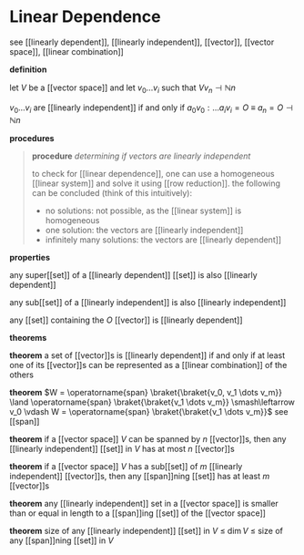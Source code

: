 # Linear Dependence

see [[linearly dependent]], [[linearly independent]], [[vector]], [[vector space]], [[linear combination]]

**definition**

let $V$ be a [[vector space]] and let $v_0 \dots v_i$ such that $V v_n \dashv \mathbb N n$

$v_0 \dots v_i$ are [[linearly independent]] if and only if $a_0v_0 : \dots a_iv_i = O\ \equiv\ a_n = O \dashv \mathbb N n$

**procedures**

> **procedure** _determining if vectors are linearly independent_
>
> to check for [[linear dependence]], one can use a homogeneous [[linear system]] and solve it using [[row reduction]]. the following can be concluded (think of this intuitively):
>
> - no solutions: not possible, as the [[linear system]] is homogeneous
> - one solution: the vectors are [[linearly independent]]
> - infinitely many solutions: the vectors are [[linearly dependent]]

**properties**

any super[[set]] of a [[linearly dependent]] [[set]] is also [[linearly dependent]]

any sub[[set]] of a [[linearly independent]] is also [[linearly independent]]

any [[set]] containing the $O$ [[vector]] is [[linearly dependent]]

**theorems**

**theorem** a set of [[vector]]s is [[linearly dependent]] if and only if at least one of its [[vector]]s can be represented as a [[linear combination]] of the others

**theorem** $W = \operatorname{span} \braket{\braket{v_0, v_1 \dots v_m}} \land \operatorname{span} \braket{\braket{v_1 \dots v_m}} \smash\leftarrow v_0 \vdash W = \operatorname{span} \braket{\braket{v_1 \dots v_m}}$ see [[span]]

**theorem** if a [[vector space]] $V$ can be spanned by $n$ [[vector]]s, then any [[linearly independent]] [[set]] in $V$ has at most $n$ [[vector]]s

**theorem** if a [[vector space]] $V$ has a sub[[set]] of $m$ [[linearly independent]] [[vector]]s, then any [[span]]ning [[set]] has at least $m$ [[vector]]s

**theorem** any [[linearly independent]] set in a [[vector space]] is smaller than or equal in length to a [[span]]ing [[set]] of the [[vector space]]

**theorem** size of any [[linearly independent]] [[set]] in $V$ $\le$ $\dim V$ $\le$ size of any [[span]]ning [[set]] in $V$
